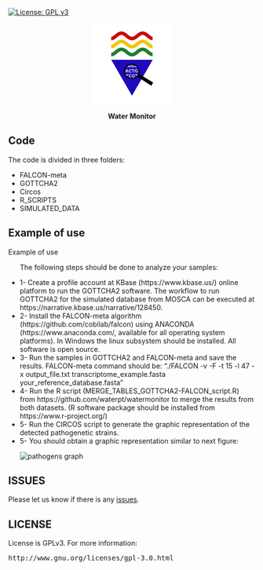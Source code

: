 [![License: GPL v3](https://img.shields.io/badge/License-GPL%20v3-blue.svg)](LICENSE)

<p align="center"><img src="imgs/logo.png"
alt="watermonitor" height="164" border="0" /></p>

<p align="center"><b>Water Monitor</b></p>

## Code
The code is divided in three folders:
<ul>
  <li>FALCON-meta</li>
  <li>GOTTCHA2</li>
  <li>Circos</li>
  <li>R_SCRIPTS</li>
  <li>SIMULATED_DATA</li>
</ul>

## Example of use
Example of use

<ul>

The following steps should be done to analyze your samples:
<li>1-	Create a profile account at KBase (https://www.kbase.us/) online platform to run the GOTTCHA2 software. The workflow to run GOTTCHA2 for the simulated database from MOSCA can be executed at https://narrative.kbase.us/narrative/128450.</li>
<li>2-	Install the FALCON-meta algorithm (https://github.com/cobilab/falcon) using ANACONDA (https://www.anaconda.com/, available for all operating system platforms). In Windows the linux subsystem should be installed. All software is open source.</li>
<li>3-	Run the samples in GOTTCHA2 and FALCON-meta and save the results. FALCON-meta command should be: 
“./FALCON -v -F -t 15 -l 47 -x output_file.txt transcriptome_example.fasta your_reference_database.fasta”</li>
<li>4-	Run the R script (MERGE_TABLES_GOTTCHA2-FALCON_script.R) from https://github.com/waterpt/watermonitor to merge the results from both datasets. (R software package should be installed from https://www.r-project.org/)</li>
<li>5-	Run the CIRCOS script to generate the graphic representation of the detected pathogenetic strains.</li>
<li>5-	You should obtain a graphic representation similar to next figure:</li>
  <p></p>
  <p align="left"><img src="https://user-images.githubusercontent.com/11854631/219105443-fb5e179c-5ca1-481c-8b01-8868399819f7.jpg"
  alt="pathogens graph" height="400" border="0" /></p>


  


</ul>

## ISSUES
Please let us know if there is any
[issues](https://github.com/waterpt/watermonitor/issues).

## LICENSE

License is GPLv3. 
For more information:
<pre>http://www.gnu.org/licenses/gpl-3.0.html</pre>

